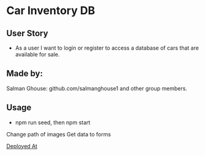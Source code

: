 # Car Inventory DB

## User Story

* As a user I want to login or register to access a database of cars that are available for sale.


## Made by:
Salman Ghouse: github.com/salmanghouse1
and other group members.


## Usage
* npm run seed, then npm start



Change path of images
Get data to forms

























[Deployed At](https://still-reef-50696.herokuapp.com/)
